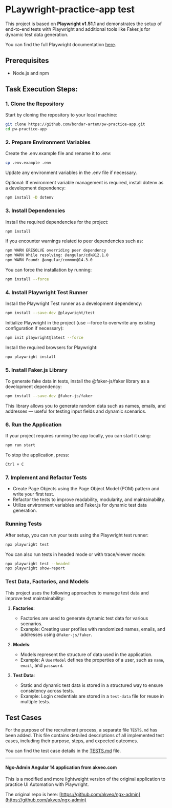 # PLaywright-practice-app test

This project is based on **Playwright v1.51.1** and demonstrates the setup of end-to-end tests with Playwright and additional tools like Faker.js for dynamic test data generation.

You can find the full Playwright documentation [here](https://playwright.dev/).

## Prerequisites

- Node.js and npm

## Task Execution Steps:

### 1. Clone the Repository

Start by cloning the repository to your local machine:

```bash
git clone https://github.com/bondar-artem/pw-practice-app.git
cd pw-practice-app
```

### 2. Prepare Environment Variables

Create the .env.example file and rename it to .env:

```bash
cp .env.example .env
```

Update any environment variables in the .env file if necessary.

Optional: If environment variable management is required, install dotenv as a development dependency:

```bash
npm install -D dotenv
```

### 3. Install Dependencies

Install the required dependencies for the project:

```bash
npm install
```

If you encounter warnings related to peer dependencies such as:

```bash
npm WARN ERESOLVE overriding peer dependency
npm WARN While resolving: @angular/cdk@12.1.0
npm WARN Found: @angular/common@14.3.0
```

You can force the installation by running:

```bash
npm install --force
```

### 4. Install Playwright Test Runner

Install the Playwright Test runner as a development dependency:

```bash
npm install --save-dev @playwright/test
```

Initialize Playwright in the project (use --force to overwrite any existing configuration if necessary):

```bash
npm init playwright@latest --force
```

Install the required browsers for Playwright:

```bash
npx playwright install
```

### 5. Install Faker.js Library

To generate fake data in tests, install the @faker-js/faker library as a development dependency:

```bash
npm install --save-dev @faker-js/faker
```

This library allows you to generate random data such as names, emails, and addresses — useful for testing input fields and dynamic scenarios.

### 6. Run the Application

If your project requires running the app locally, you can start it using:

```bash
npm run start
```

To stop the application, press:

```bash
Ctrl + C
```

### 7. Implement and Refactor Tests

- Create Page Objects using the Page Object Model (POM) pattern and write your first test.
- Refactor the tests to improve readability, modularity, and maintainability.
- Utilize environment variables and Faker.js for dynamic test data generation.

### Running Tests

After setup, you can run your tests using the Playwright test runner:

```bash
npx playwright test
```

You can also run tests in headed mode or with trace/viewer mode:

```bash
npx playwright test --headed
npx playwright show-report
```

### Test Data, Factories, and Models

This project uses the following approaches to manage test data and improve test maintainability:

1. **Factories**:
   - Factories are used to generate dynamic test data for various scenarios.
   - Example: Creating user profiles with randomized names, emails, and addresses using `@faker-js/faker`.

2. **Models**:
   - Models represent the structure of data used in the application.
   - Example: A `UserModel` defines the properties of a user, such as `name`, `email`, and `password`.

3. **Test Data**:
   - Static and dynamic test data is stored in a structured way to ensure consistency across tests.
   - Example: Login credentials are stored in a `test-data` file for reuse in multiple tests.

## Test Cases

For the purpose of the recruitment process, a separate file `TESTS.md` has been added. This file contains detailed descriptions of all implemented test cases, including their purpose, steps, and expected outcomes.

You can find the test case details in the [TESTS.md](./TESTS.md) file.


-------------------------------------------------------
#### Ngx-Admin Angular 14 application from akveo.com

This is a modified and more lightweight version of the original application to practice UI Automation with Playwright.

The original repo is here: [https://github.com/akveo/ngx-admin](https://github.com/akveo/ngx-admin)
